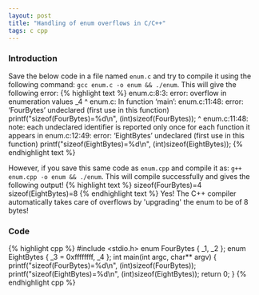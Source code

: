 ```yaml
---
layout: post
title: "Handling of enum overflows in C/C++"
tags: c cpp
---
```


### Introduction
Save the below code in a file named `enum.c` and try to compile it using the
following command: `gcc enum.c -o enum && ./enum`. This will give the following
error:
{% highlight text %}
enum.c:8:3: error: overflow in enumeration values
   _4
   ^
enum.c: In function ‘main’:
enum.c:11:48: error: ‘FourBytes’ undeclared (first use in this function)
   printf("sizeof(FourBytes)=%d\n", (int)sizeof(FourBytes));
                                                ^
enum.c:11:48: note: each undeclared identifier is reported only once for each function it appears in
enum.c:12:49: error: ‘EightBytes’ undeclared (first use in this function)
   printf("sizeof(EightBytes)=%d\n", (int)sizeof(EightBytes));
{% endhighlight text %}

However, if you save this same code as `enum.cpp` and compile it as:
`g++ enum.cpp -o enum && ./enum`. This will compile successfully and gives the
following output!
{% highlight text %}
sizeof(FourBytes)=4
sizeof(EightBytes)=8
{% endhighlight text %}
Yes! The C++ compiler automatically takes care of overflows by 'upgrading' the
enum to be of 8 bytes!

### Code
{% highlight cpp %}
#include <stdio.h>
enum FourBytes {
  _1,
  _2
};
enum EightBytes {
  _3 = 0xffffffff,
  _4
};
int main(int argc, char** argv) {
  printf("sizeof(FourBytes)=%d\n", (int)sizeof(FourBytes));
  printf("sizeof(EightBytes)=%d\n", (int)sizeof(EightBytes));
  return 0;
}
{% endhighlight cpp %}
